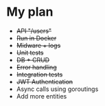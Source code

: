# My plan
- ~~API "/users"~~
- ~~Run in Docker~~
- ~~Midware + logs~~
- ~~Unit tests~~
- ~~DB + CRUD~~
- ~~Error handling~~
- ~~Integration tests~~
- ~~JWT Authentication~~
- Async calls using goroutings
- Add more entities